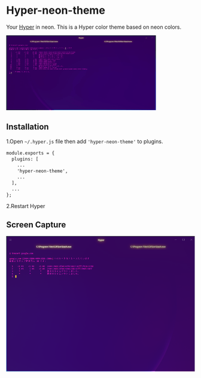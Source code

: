 # Hyper-neon-theme
Your [Hyper](https://hyper.is) in neon.
This is a Hyper color theme based on neon colors.

![screenshot]( images/hyper-neon-theme_image.gif "hyper-neon-theme")

## Installation
1.Open `~/.hyper.js` file then add `'hyper-neon-theme'` to plugins.

```
module.exports = {
  plugins: [
    ...
    'hyper-neon-theme',
    ...
  ],
  ...
};
```
2.Restart Hyper

## Screen Capture
![screenshot]( images/hyper-neon-theme_image.png "hyper-neon-theme")
